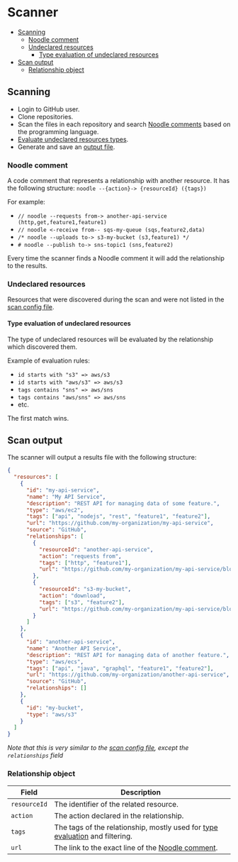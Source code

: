 # Scanner

- [Scanning](#scanning)
  - [Noodle comment](#noodle-comment)
  - [Undeclared resources](#undeclared-resources)
    - [Type evaluation of undeclared resources](#type-evaluation-of-undeclared-resources)
- [Scan output](#scan-output)
  - [Relationship object](#relationship-object)

## Scanning

- Login to GitHub user.
- Clone repositories.
- Scan the files in each repository and search [Noodle comments](#noodle-comment) based on the programming language.
- [Evaluate undeclared resources types](#type-evaluation-of-undeclared-resources).
- Generate and save an [output file](#scan-output).

### Noodle comment

A code comment that represents a relationship with another resource. It has the following structure: `noodle --{action}-> {resourceId} ({tags})`

For example:

- `// noodle --requests from-> another-api-service (http,get,feature1,feature1)`
- `// noodle <-receive from-- sqs-my-queue (sqs,feature2,data)`
- `/* noodle --uploads to-> s3-my-bucket (s3,feature1) */`
- `# noodle --publish to-> sns-topic1 (sns,feature2)`

Every time the scanner finds a Noodle comment it will add the relationship to the results.

### Undeclared resources

Resources that were discovered during the scan and were not listed in the [scan config file](../cli/README.md#scan-config-file).

#### Type evaluation of undeclared resources

The type of undeclared resources will be evaluated by the relationship which discovered them.

Example of evaluation rules:

- `id starts with "s3" => aws/s3`
- `id starts with "aws/s3" => aws/s3`
- `tags contains "sns" => aws/sns`
- `tags contains "aws/sns" => aws/sns`
- etc.

The first match wins. <!--TODO: Link to the list of type evaluation rules-->

## Scan output

The scanner will output a results file with the following structure:

```json
{
  "resources": [
    {
      "id": "my-api-service",
      "name": "My API Service",
      "description": "REST API for managing data of some feature.",
      "type": "aws/ec2",
      "tags": ["api", "nodejs", "rest", "feature1", "feature2"],
      "url": "https://github.com/my-organization/my-api-service",
      "source": "GitHub",
      "relationships": [
        {
          "resourceId": "another-api-service",
          "action": "requests from",
          "tags": ["http", "feature1"],
          "url": "https://github.com/my-organization/my-api-service/blob/master/src/index.ts#17"
        },
        {
          "resourceId": "s3-my-bucket",
          "action": "download",
          "tags": ["s3", "feature2"],
          "url": "https://github.com/my-organization/my-api-service/blob/master/src/downloadClient.ts#3"
        }
      ]
    },
    {
      "id": "another-api-service",
      "name": "Another API Service",
      "description": "REST API for managing data of another feature.",
      "type": "aws/ecs",
      "tags": ["api", "java", "graphql", "feature1", "feature2"],
      "url": "https://github.com/my-organization/another-api-service",
      "source": "GitHub",
      "relationships": []
    },
    {
      "id": "my-bucket",
      "type": "aws/s3"
    }
  ]
}
```

_Note that this is very similar to the [scan config file](../cli/README.md#scan-config-file), except the `relationships` field_

### Relationship object

| Field | Description |
|-|-|
| `resourceId` | The identifier of the related resource. |
| `action` | The action declared in the relationship. |
| `tags` | The tags of the relationship, mostly used for [type evaluation](#type-evaluation-of-undeclared-resources) and filtering. |
| `url` | The link to the exact line of the [Noodle comment](#noodle-comment). |
